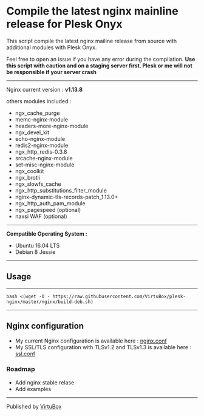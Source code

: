 # Compile the latest nginx mainline release for Plesk Onyx

This script compile the latest nginx mailine release from source with additional modules with Plesk Onyx. <br>

Feel free to open an issue if you have any error during the compilation.
**Use this script with caution and on a staging server first. Plesk or me will not be responsible if your server crash**

-----
Nginx current version : **v1.13.8**

others modules included :
* ngx_cache_purge
* memc-nginx-module
* headers-more-nginx-module
* ngx_devel_kit
* echo-nginx-module
* redis2-nginx-module
* ngx_http_redis-0.3.8
* srcache-nginx-module
* set-misc-nginx-module
* ngx_coolkit
* ngx_brotli
* ngx_slowfs_cache
* ngx_http_substitutions_filter_module
* nginx-dynamic-tls-records-patch_1.13.0+
* ngx_http_auth_pam_module
* ngx_pagespeed (optional)
* naxsi WAF (optional)
-----

**Compatible Operating System :**
* Ubuntu 16.04 LTS
* Debian 8 Jessie

-----

## Usage 
-----

```
bash <(wget -O - https://raw.githubusercontent.com/VirtuBox/plesk-nginx/master/nginx/build-deb.sh)
```
-----

## Nginx configuration

* My current Nginx configuration is available here : [nginx.conf](https://github.com/VirtuBox/plesk-nginx/blob/master/etc/nginx/nginx.conf)
* My SSL/TLS configuration with TLSv1.2 and TLSv1.3 is available here : [ssl.conf](https://github.com/VirtuBox/plesk-nginx/blob/master/etc/nginx/conf.d/ssl.conf)

### Roadmap

- Add nginx stable relase 
- Add examples 

-----
Published by <a href="https://virtubox.net" title="VirtuBox">VirtuBox</a>

